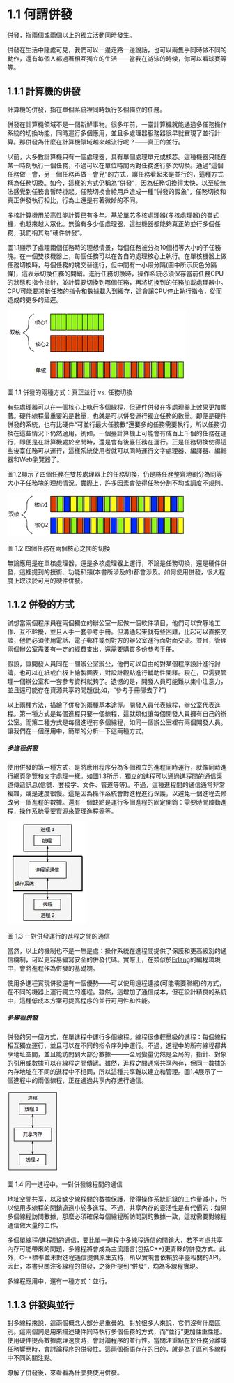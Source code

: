 # 1.1 何謂併發

併發，指兩個或兩個以上的獨立活動同時發生。

併發在生活中隨處可見，我們可以一邊走路一邊說話，也可以兩隻手同時做不同的動作，還有每個人都過著相互獨立的生活——當我在游泳的時候，你可以看球賽等等。

## 1.1.1 計算機的併發

計算機的併發，指在單個系統裡同時執行多個獨立的任務。

併發在計算機領域不是一個新鮮事物。很多年前，一臺計算機就能通過多任務操作系統的切換功能，同時運行多個應用，並且多處理器服務器很早就實現了並行計算。那併發為什麼在計算機領域越來越流行呢？——真正的並行。

以前，大多數計算機只有一個處理器，具有單個處理單元或核芯。這種機器只能在某一時刻執行一個任務，不過可以在單位時間內對任務進行多次切換。通過“這個任務做一會，另一個任務再做一會兒”的方式，讓任務看起來是並行的，這種方式稱為任務切換。如今，這樣的方式仍稱為“併發“，因為任務切換得太快，以至於無法感覺到任務會暫時掛起。任務切換會給用戶造成一種“併發的假象”，任務切換和真正併發執行相比，行為上還是有著微妙的不同。

多核計算機用於高性能計算已有多年。基於單芯多核處理器(多核處理器)的臺式機，也越來越大眾化。無論有多少個處理器，這些機器都能夠真正的並行多個任務，我們稱其為”硬件併發“。

圖1.1顯示了處理兩個任務時的理想情景，每個任務被分為10個相等大小的子任務塊。在一個雙核機器上，每個任務可以在各自的處理核心上執行。在單核機器上做任務切換時，每個任務的塊交替進行，但中間有一小段分隔(圖中所示灰色分隔條)，這表示切換任務的開銷。進行任務切換時，操作系統必須保存當前任務CPU的狀態和指令指針，並計算要切換到哪個任務，再將切換到的任務加載處理器中。CPU可能要將新任務的指令和數據載入到緩存，這會讓CPU停止執行指令，從而造成的更多的延遲。

![](../../images/chapter1/1-1.png)

圖 1.1 併發的兩種方式：真正並行 vs. 任務切換

有些處理器可以在一個核心上執行多個線程，但硬件併發在多處理器上效果更加顯著。硬件線程最重要的是數量，也就是可以併發運行獨立任務的數量。即便是硬件併發的系統，也有比硬件“可並行最大任務數”還要多的任務需要執行，所以任務切換在這些情況下仍然適用。例如，一個臺計算機上可能會有成百上千個的任務在運行，即便是在計算機處於空閒時，還是會有後臺任務在運行。正是任務切換使得這些後臺任務可以運行，這樣系統使用者就可以同時運行文字處理器、編譯器、編輯器和Web瀏覽器了。

圖1.2顯示了四個任務在雙核處理器上的任務切換，仍是將任務整齊地劃分為同等大小子任務塊的理想情況。實際上，許多因素會使得任務分割不均或調度不規則。

![](../../images/chapter1/1-2.png)

圖 1.2 四個任務在兩個核心之間的切換

無論應用是在單核處理器，還是多核處理器上運行，不論是任務切換，還是硬件併發，這裡提到的技術、功能和類(本書所涉及的)都會涉及。如何使用併發，很大程度上取決於可用的硬件併發。

## 1.1.2 併發的方式

試想當兩個程序員在兩個獨立的辦公室一起做一個軟件項目，他們可以安靜地工作、互不幹擾，並且人手一套參考手冊。但溝通起來就有些困難，比起可以直接交談，他們必須使用電話、電子郵件或到對方的辦公室進行面對面交流。並且，管理兩個辦公室需要有一定的經費支出，還需要購買多份參考手冊。

假設，讓開發人員同在一間辦公室辦公，他們可以自由的對某個程序設計進行討論，也可以在紙或白板上繪製圖表，對設計觀點進行輔助性闡釋。現在，只需要管理一個辦公室和一套參考資料就夠了。遺憾的是，開發人員可能難以集中注意力，並且還可能存在資源共享的問題(比如，“參考手冊哪去了?”)

以上兩種方法，描繪了併發的兩種基本途徑。開發人員代表線程，辦公室代表進程。第一種方式是每個進程只要一個線程，這就類似讓每個開發人員擁有自己的辦公室。而第二種方式是每個進程有多個線程，如同一個辦公室裡有兩個開發人員。讓我們在一個應用中，簡單的分析一下這兩種方式。

##### 多進程併發

使用併發的第一種方式，是將應用程序分為多個獨立的進程同時運行，就像同時進行網頁瀏覽和文字處理一樣。如圖1.3所示，獨立的進程可以通過進程間的通信渠道傳遞訊息(信號、套接字、文件、管道等等)。不過，這種進程間的通信通常非常複雜，或是速度很慢。這是因為操作系統會對進程進行保護，以避免一個進程去修改另一個進程的數據。還有一個缺點是運行多個進程的固定開銷：需要時間啟動進程，操作系統需要資源來管理進程等等。

![](../../images/chapter1/1-3.png)

圖 1.3 一對併發運行的進程之間的通信

當然，以上的機制也不是一無是處：操作系統在進程間提供了保護和更高級別的通信機制，可以更容易編寫安全的併發代碼。實際上，在類似於[Erlang](www.erlang.org)的編程環境中，會將進程作為併發的基礎塊。

使用多進程實現併發還有一個優勢——可以使用遠程連接(可能需要聯網)的方式，在不同的機器上運行獨立的進程。雖然，這增加了通信成本，但在設計精良的系統中，這種低成本方案可提高程序的並行可用性和性能。

##### 多線程併發

併發的另一個方式，在單進程中運行多個線程。線程很像輕量級的進程：每個線程相互獨立運行，並且可以在不同的指令序列中運行。不過，進程中的所有線程都共享地址空間，並且能訪問到大部分數據———全局變量仍然是全局的，指針、對象的引用或數據可以在線程之間傳遞。雖然，進程之間通常共享內存，但同一數據的內存地址在不同的進程中不相同，所以這種共享難以建立和管理。圖1.4展示了一個進程中的兩個線程，正在通過共享內存進行通信。

![](../../images/chapter1/1-4.png)

圖 1.4 同一進程中，一對併發線程間的通信

地址空間共享，以及缺少線程間的數據保護，使得操作系統記錄的工作量減小，所以使用多線程的開銷遠遠小於多進程。不過，共享內存的靈活性是有代價的：如果多個線程訪問數據，那麼必須確保每個線程所訪問到的數據一致，這就需要對線程通信做大量的工作。

多個單線程/進程間的通信，要比單一進程中多線程通信的開銷大，若不考慮共享內存可能帶來的問題，多線程將會成為主流語言(包括C++)更青睞的併發方式。此外，C++標準並未對進程通信提供原生支持，所以實現會依賴於平臺相關的API。因此，本書只關注多線程的併發，之後所提到“併發”，均為多線程實現。

多線程應用中，還有一種方式：並行。

## 1.1.3 併發與並行

對多線程來說，這兩個概念大部分是重疊的。對於很多人來說，它們沒有什麼區別。這兩個詞是用來描述硬件同時執行多個任務的方式，而“並行”更加註重性能。使用硬件提高數據處理速度時，會討論程序的並行性。當關注重點在於任務分離或任務響應時，會討論程序的併發性。這兩個術語存在的目的，就是為了區別多線程中不同的關注點。

瞭解了併發後，來看看為什麼要使用併發。